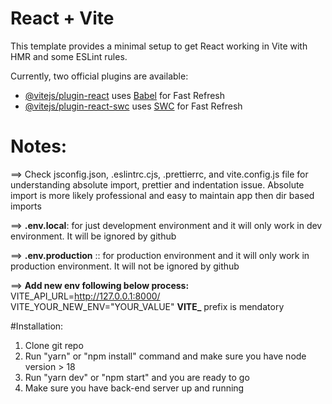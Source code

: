 # React + Vite

This template provides a minimal setup to get React working in Vite with HMR and some ESLint rules.

Currently, two official plugins are available:

- [@vitejs/plugin-react](https://github.com/vitejs/vite-plugin-react/blob/main/packages/plugin-react/README.md) uses [Babel](https://babeljs.io/) for Fast Refresh
- [@vitejs/plugin-react-swc](https://github.com/vitejs/vite-plugin-react-swc) uses [SWC](https://swc.rs/) for Fast Refresh

# Notes:

==> Check jsconfig.json, .eslintrc.cjs, .prettierrc, and vite.config.js file for understanding absolute import, prettier and indentation issue. Absolute import is more likely professional and easy to maintain app then dir based imports



==> **.env.local**: for just development environment and it will only work in dev environment. It will be ignored by github

==> **.env.production** :: for production environment and it will only work in production environment. It will not be ignored by github

==> **Add new env following below process:**
VITE_API_URL=http://127.0.0.1:8000/
VITE_YOUR_NEW_ENV="YOUR_VALUE"  **VITE_** prefix is mendatory

#Installation:
1. Clone git  repo
2. Run "yarn" or "npm install" command and make sure you have node version > 18
3. Run "yarn dev" or "npm start" and you are ready to go
4. Make sure you have back-end server up and running